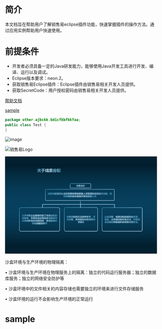 # 简介
本文档旨在帮助用户了解销售易eclipse插件功能，快速掌握插件的操作方法。通过应用实例帮助用户快速使用。
# 前提条件
- 开发者必须具备一定的Java研发能力，能够使用Java开发工具进行开发、编译、运行以及调试。
- Eclipse版本要求：neon.2。
- 获取销售易Eclipse插件：Eclipse插件由销售易相关开发人员提供。
- 获取SecretCode：用户授权密码由销售易相关开发人员提供。

[帮助文档](https://crm.xiaoshouyi.com/doc/document/index.html)

[sample](#sample)

```java
package other.ajbckk.bdicfkbfkkfaa;
public class Test {
}
```
![image](https://user-images.githubusercontent.com/24582613/40411769-f0ab8790-5ea3-11e8-8a39-306c43de97d8.png "googleLogo")


![](http://www.xiaoshouyi.com/wp-content/uploads/2017/10/销售云icon.png "销售易Logo")

![](https://github.com/Doraliudd/xsy/blob/master/Images/clue03.png)




沙盒环境与生产环境的物理隔离：

• 沙盒环境与生产环境在物理服务上的隔离：独立的代码运行服务器；独立的数据库服务；独立的网络安全防护等

• 沙盒环境中的文件相关的内容存储也需要独立的环境来进行文件存储服务

• 沙盒环境的运行不会影响生产环境的正常运行






# sample

